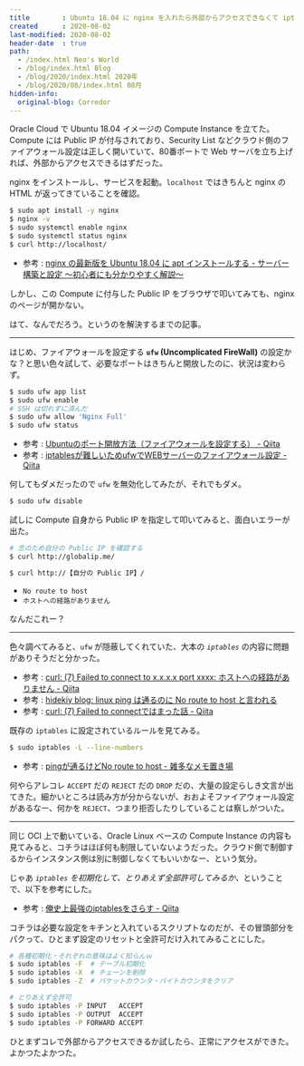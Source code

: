 ```yaml
---
title        : Ubuntu 18.04 に nginx を入れたら外部からアクセスできなくて iptables を編集した
created      : 2020-08-02
last-modified: 2020-08-02
header-date  : true
path:
  - /index.html Neo's World
  - /blog/index.html Blog
  - /blog/2020/index.html 2020年
  - /blog/2020/08/index.html 08月
hidden-info:
  original-blog: Corredor
---
```


Oracle Cloud で Ubuntu 18.04 イメージの Compute Instance を立てた。Compute には Public IP が付与されており、Security List などクラウド側のファイアウォール設定は正しく開いていて、80番ポートで Web サーバを立ち上げれば、外部からアクセスできるはずだった。

nginx をインストールし、サービスを起動。`localhost` ではきちんと nginx の HTML が返ってきていることを確認。

```bash
$ sudo apt install -y nginx
$ nginx -v
$ sudo systemctl enable nginx
$ sudo systemctl status nginx
$ curl http://localhost/
```

- 参考 : [nginx の最新版を Ubuntu 18.04 に apt インストールする - サーバー構築と設定 ～初心者にも分かりやすく解説～](https://xn--o9j8h1c9hb5756dt0ua226amc1a.com/?p=3100)

しかし、この Compute に付与した Public IP をブラウザで叩いてみても、nginx のページが開かない。

はて、なんでだろう。というのを解決するまでの記事。

---

はじめ、ファイアウォールを設定する **`ufw` (Uncomplicated FireWall)** の設定かな？と思い色々試して、必要なポートはきちんと開放したのに、状況は変わらず。

```bash
$ sudo ufw app list
$ sudo ufw enable
# SSH は切れずに済んだ
$ sudo ufw allow 'Nginx Full'
$ sudo ufw status
```

- 参考 : [Ubuntuのポート開放方法（ファイアウォールを設定する） - Qiita](https://qiita.com/siida36/items/be21d361cf80d664859c)
- 参考 : [iptablesが難しいためufwでWEBサーバーのファイアウォール設定 - Qiita](https://qiita.com/shimakaze_soft/items/c3cce2bfb7d584e1fbce)

何してもダメだったので `ufw` を無効化してみたが、それでもダメ。

```bash
$ sudo ufw disable
```

試しに Compute 自身から Public IP を指定して叩いてみると、面白いエラーが出た。

```bash
# 念のため自分の Public IP を確認する
$ curl http://globalip.me/

$ curl http://【自分の Public IP】/
```

- `No route to host`
- `ホストへの経路がありません`

なんだこれー？

---

色々調べてみると、`ufw` が隠蔽してくれていた、大本の *`iptables`* の内容に問題がありそうだと分かった。

- 参考 : [curl: (7) Failed to connect to x.x.x.x port xxxx: ホストへの経路がありません - Qiita](https://qiita.com/webmedi/items/a55bbe91e6950f22fdc6)
- 参考 : [hidekiy blog: linux ping は通るのに No route to host と言われる](https://blog.hidekiy.com/2012/09/linux-ping-no-route-to-host.html)
- 参考 : [curl: (7) Failed to connectではまった話 - Qiita](https://qiita.com/egoa56/items/c932a627e54e626a2b97)

既存の `iptables` に設定されているルールを見てみる。

```bash
$ sudo iptables -L --line-numbers
```

- 参考 : [pingが通るけどNo route to host - 雑多なメモ置き場](http://y0m0r.hateblo.jp/entry/20130227/1361977348)

何やらアレコレ `ACCEPT` だの `REJECT` だの `DROP` だの、大量の設定らしき文言が出てきた。細かいところは読み方が分からないが、おおよそファイアウォール設定があるなー、何かを `REJECT`、つまり拒否したりしていることは察しがついた。

---

同じ OCI 上で動いている、Oracle Linux ベースの Compute Instance の内容も見てみると、コチラはほぼ何も制限していないようだった。クラウド側で制御するからインスタンス側は別に制御しなくてもいいかなー、という気分。

じゃあ *`iptables` を初期化して、とりあえず全部許可してみるか*、ということで、以下を参考にした。

- 参考 : [俺史上最強のiptablesをさらす - Qiita](https://qiita.com/suin/items/5c4e21fa284497782f71)

コチラは必要な設定をキチンと入れているスクリプトなのだが、その冒頭部分をパクって、ひとまず設定のリセットと全許可だけ入れてみることにした。

```bash
# 各種初期化・それぞれの意味はよく知らんｗ
$ sudo iptables -F  # テーブル初期化
$ sudo iptables -X  # チェーンを削除
$ sudo iptables -Z  # パケットカウンタ・バイトカウンタをクリア

# とりあえず全許可
$ sudo iptables -P INPUT   ACCEPT
$ sudo iptables -P OUTPUT  ACCEPT
$ sudo iptables -P FORWARD ACCEPT
```

ひとまずコレで外部からアクセスできるか試したら、正常にアクセスができた。よかつたよかつた。
